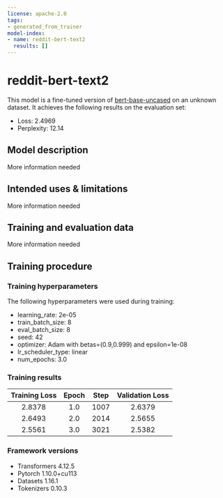 ```yaml
---
license: apache-2.0
tags:
- generated_from_trainer
model-index:
- name: reddit-bert-text2
  results: []
---
```


<!-- This model card has been generated automatically according to the information the Trainer had access to. You
should probably proofread and complete it, then remove this comment. -->

# reddit-bert-text2

This model is a fine-tuned version of [bert-base-uncased](https://huggingface.co/bert-base-uncased) on an unknown dataset.
It achieves the following results on the evaluation set:
- Loss: 2.4969
- Perplexity: 12.14

## Model description

More information needed

## Intended uses & limitations

More information needed

## Training and evaluation data

More information needed

## Training procedure

### Training hyperparameters

The following hyperparameters were used during training:
- learning_rate: 2e-05
- train_batch_size: 8
- eval_batch_size: 8
- seed: 42
- optimizer: Adam with betas=(0.9,0.999) and epsilon=1e-08
- lr_scheduler_type: linear
- num_epochs: 3.0

### Training results

| Training Loss | Epoch | Step | Validation Loss |
|:-------------:|:-----:|:----:|:---------------:|
| 2.8378        | 1.0   | 1007 | 2.6379          |
| 2.6493        | 2.0   | 2014 | 2.5655          |
| 2.5561        | 3.0   | 3021 | 2.5382          |


### Framework versions

- Transformers 4.12.5
- Pytorch 1.10.0+cu113
- Datasets 1.16.1
- Tokenizers 0.10.3
